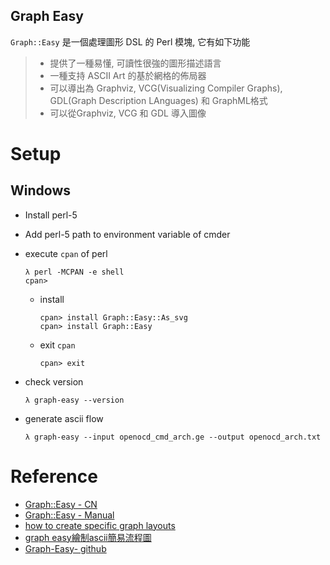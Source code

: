 Graph Easy
---

`Graph::Easy` 是一個處理圖形 DSL 的 Perl 模塊, 它有如下功能
> + 提供了一種易懂, 可讀性很強的圖形描述語言
> + 一種支持 ASCII Art 的基於網格的佈局器
> + 可以導出為 Graphviz, VCG(Visualizing Compiler Graphs), GDL(Graph Description LAnguages) 和 GraphML格式
> + 可以從Graphviz, VCG 和 GDL 導入圖像

# Setup

## Windows

+ Install perl-5

+ Add perl-5 path to environment variable of cmder

+ execute `cpan` of perl

    ```
    λ perl -MCPAN -e shell
    cpan>
    ```

    - install

        ```
        cpan> install Graph::Easy::As_svg
        cpan> install Graph::Easy
        ```

    - exit `cpan`

        ```
        cpan> exit
        ```

+ check version

    ```
    λ graph-easy --version
    ```

+ generate ascii flow

    ```
    λ graph-easy --input openocd_cmd_arch.ge --output openocd_arch.txt
    ```

# Reference

+ [Graph::Easy - CN](https://weishu.gitbooks.io/graph-easy-cn/content/)
+ [Graph::Easy - Manual](http://bloodgate.com/perl/graph/manual/tutorial.html)
+ [how to create specific graph layouts](http://bloodgate.com/perl/graph/manual/hinting.html)
+ [graph easy繪制ascii簡易流程圖](https://xuxinkun.github.io/2018/09/03/graph-easy/)
+ [Graph-Easy- github](https://github.com/ironcamel/Graph-Easy/tree/master/t/txt)

